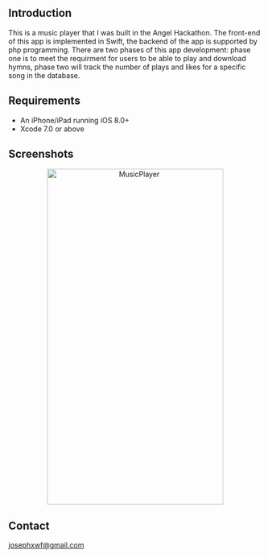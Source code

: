 
## Introduction 
This is a music player that I was built in the Angel Hackathon. The front-end of this app is implemented in Swift, the backend of the app is supported by php programming. There are two phases of this app development: phase one is to meet the requirment for users to be able to play and download hymns, phase two will track the number of plays and likes for a specific song in the database. 


## Requirements

* An iPhone/iPad running iOS 8.0+
* Xcode 7.0 or above

## Screenshots

<p align="center">
<img src="" width="350" height="667" alt="MusicPlayer"/>
</p>



## Contact
josephxwf@gmail.com


